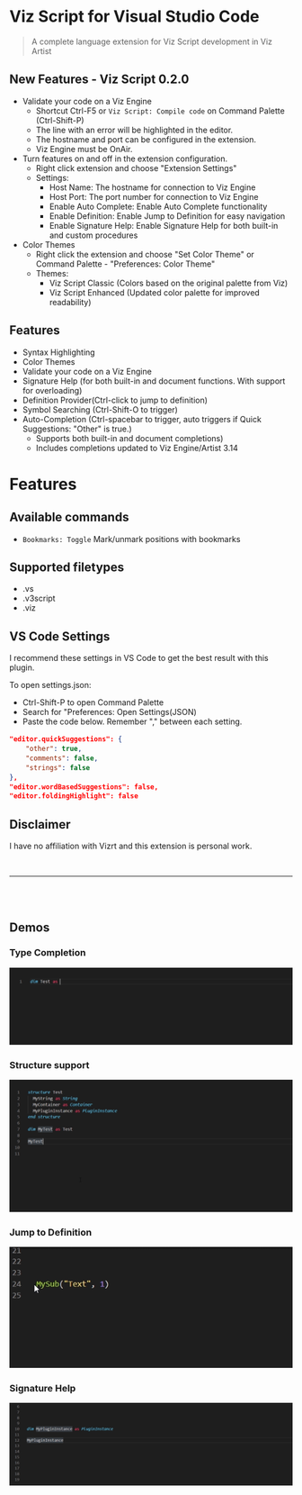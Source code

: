 # Viz Script for Visual Studio Code

> A complete language extension for Viz Script development in Viz Artist

## New Features - Viz Script 0.2.0
* Validate your code on a Viz Engine
    * Shortcut Ctrl-F5 or `Viz Script: Compile code` on Command Palette (Ctrl-Shift-P) 
    * The line with an error will be highlighted in the editor. 
    * The hostname and port can be configured in the extension. 
    * Viz Engine must be OnAir.
* Turn features on and off in the extension configuration.
    * Right click extension and choose "Extension Settings"
    * Settings:
        * Host Name: The hostname for connection to Viz Engine
        * Host Port: The port number for connection to Viz Engine
        * Enable Auto Complete: Enable Auto Complete functionality
        * Enable Definition: Enable Jump to Definition for easy navigation
        * Enable Signature Help: Enable Signature Help for both built-in and custom procedures
* Color Themes
    * Right click the extension and choose "Set Color Theme" or Command Palette - "Preferences: Color Theme"
    * Themes:
        * Viz Script Classic (Colors based on the original palette from Viz)
        * Viz Script Enhanced (Updated color palette for improved readability)

## Features
* Syntax Highlighting
* Color Themes
* Validate your code on a Viz Engine 
* Signature Help (for both built-in and document functions. With support for overloading)
* Definition Provider(Ctrl-click to jump to definition)
* Symbol Searching (Ctrl-Shift-O to trigger)
* Auto-Completion (Ctrl-spacebar to trigger, auto triggers if Quick Suggestions: "Other" is true.)
    * Supports both built-in and document completions)<br>
	* Includes completions updated to Viz Engine/Artist 3.14

# Features

## Available commands

* `Bookmarks: Toggle` Mark/unmark positions with bookmarks


## Supported filetypes
* .vs 
* .v3script 
* .viz


## VS Code Settings
I recommend these settings in VS Code to get the best result with this plugin.

To open settings.json:
* Ctrl-Shift-P to open Command Palette
* Search for "Preferences: Open Settings(JSON)
* Paste the code below. Remember "," between each setting.

```json
"editor.quickSuggestions": {
    "other": true,
    "comments": false,
    "strings": false
},
"editor.wordBasedSuggestions": false,
"editor.foldingHighlight": false
```


## Disclaimer
I have no affiliation with Vizrt and this extension is personal work. 

<br>

---

<br>
<br>

## Demos

### Type Completion
![Structure support demo](images/TypeCompletion.gif)

### Structure support
![Structure support demo](images/StructureSupport.gif)

### Jump to Definition
![Jump to Definition demo](images/JumpToDefinition.gif)

### Signature Help
![Signature Help demo](images/SignatureHelp.gif)
